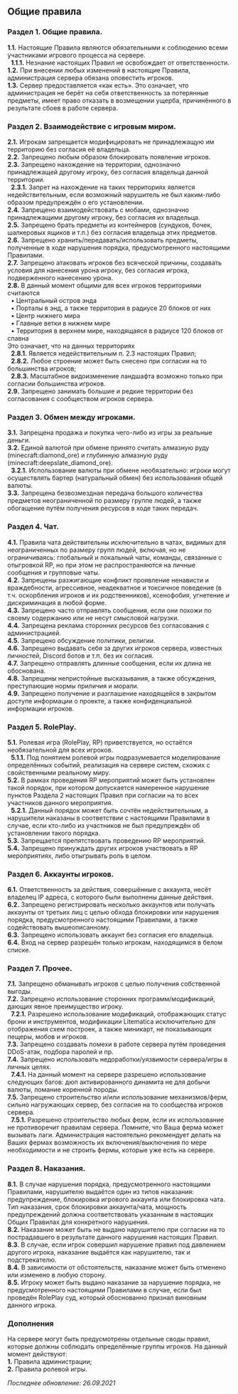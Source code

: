 ## Общие правила
### Раздел 1. Общие правила.
**1.1.** Настоящие Правила являются обязательными к соблюдению всеми участниками игрового процесса на сервере.  
&nbsp; **1.1.1.** Незнание настоящих Правил не освобождает от ответственности.  
**1.2.** При внесении любых изменений в настоящие Правила, администрация сервера обязана оповестить игроков.  
**1.3.** Сервер предоставляется «как есть». Это означает, что администрация не берёт на себя ответственность за потерянные предметы, имеет право отказать в возмещении ущерба, причинённого в результате сбоев в работе сервера.  
  
### Раздел 2. Взаимодействие с игровым миром.
**2.1.** Игрокам запрещается модифицировать не принадлежащую им территорию без согласия её владельца.  
**2.2.** Запрещено любым образом блокировать появление игроков.  
**2.3.** Запрещено нахождение на территории, однозначно принадлежащей другому игроку, без согласия владельца данной территории.  
&nbsp; **2.3.1.** Запрет на нахождение на таких территориях является недействительным, если возможный нарушитель не был каким-либо образом предупреждён о его установлении.  
**2.4.** Запрещено взаимодействовать с мобами, однозначно принадлежащими другому игроку, без согласия их владельца.  
**2.5.** Запрещено брать предметы из контейнеров (сундуков, бочек, шалкеровых ящиков и т.п.) без согласия владельца этих предметов.  
**2.6.** Запрещено хранить/передавать/использовать предметы, полученные в ходе нарушения порядка, предусмотренного настоящими Правилами.  
**2.7.** Запрещено атаковать игроков без всяческой причины, создавать условия для нанесения урона игроку, без согласия игрока, подверженного нанесению урона.  
**2.8.** В данный момент общими для всех игроков территориями считаются  
&nbsp; • Центральный остров энда  
&nbsp; • Порталы в энд, а также территория в радиусе 20 блоков от них  
&nbsp; • Центр нижнего мира  
&nbsp; • Главные ветки в нижнем мире  
&nbsp; • Территория в верхнем мире, находящаяся в радиусе 120 блоков от спавна  
Это означает, что на данных территориях  
&nbsp; **2.8.1.** Является недействительным п. 2.3 настоящих Правил;  
&nbsp; **2.8.2.** Любое строение может быть снесено при согласии на то большинства игроков;  
&nbsp; **2.8.3.** Масштабное видоизменение ландшафта возможно только при согласии большинства игроков.  
**2.9.** Запрещено занимать большие и редкие территории без согласования с сообществом игроков сервера.  
  
### Раздел 3. Обмен между игроками.
**3.1.** Запрещена продажа и покупка чего-либо из игры за реальные деньги.  
**3.2.** Единой валютой при обмене принято считать алмазную руду (minecraft:diamond_ore) и глубинную алмазную руду (minecraft:deepslate_diamond_ore).  
&nbsp; **3.2.1.** Использование валюты при обмене необязательно: игроки могут осуществлять бартер (натуральный обмен) без использования общей валюты.  
**3.3.** Запрещена безвозмездная передача большого количества предметов неограниченной по размеру группе людей, а также обогащение путём получения ресурсов в ходе таких передач.  
  
### Раздел 4. Чат.
**4.1.** Правила чата действительны исключительно в чатах, видимых для неограниченных по размеру групп людей, включая, но не ограничиваясь: глобальный и локальный чаты, команды, связанные с отыгровкой RP, но при этом не распространяются на личные сообщения и групповые чаты.  
**4.2.** Запрещены разжигающие конфликт проявление ненависти и враждебности, агрессивное, неадекватное и токсичное поведение (в т.ч. оскорбления игроков и их родственников), ксенофобия, угнетение и дискриминация в любой форме.  
**4.3.** Запрещено часто отправлять сообщения, если они похожи по своему содержанию или не несут смысловой нагрузки.  
**4.4.** Запрещена реклама сторонних ресурсов без согласования с администрацией.  
**4.5.** Запрещено обсуждение политики, религии.  
**4.6.** Запрещено выдавать себя за других игроков сервера, известных личностей, Discord ботов и т.п. без их согласия.  
**4.7.** Запрещено отправлять длинные сообщения, если их длина не обоснована.  
**4.8.** Запрещены непристойные высказывания, а также обсуждения, преступающие нормы приличия и морали.  
**4.9.** Запрещено получение и разглашение находящейся в закрытом доступе информации о проекте, а также конфиденциальной информации игроков.  
  
### Раздел 5. RolePlay.
**5.1.** Ролевая игра (RolePlay, RP) приветствуется, но остаётся необязательной для всех игроков.  
&nbsp; **5.1.1.** Под понятием ролевой игры подразумевается моделирование определённых событий, реализация на сервере систем, схожих с свойственными реальному миру.  
**5.2.** В рамках проведения RP мероприятий может быть установлен такой порядок, при котором допускается намеренное нарушение пунктов Раздела 2 настоящих Правил при согласии на то всех участников данного мероприятия.  
&nbsp; **5.2.1.** Данный порядок может быть сочтён недействительным, а нарушители наказаны в соответствии с настоящими Правилами в случае, если кто-либо из участников не был предупреждён об установлении такого порядка.  
**5.3.** Запрещается препятствовать проведению RP мероприятий.  
**5.4.** Запрещено принуждать других игроков участвовать в RP мероприятиях, либо отыгрывать роль в целом.  
  
### Раздел 6. Аккаунты игроков.
**6.1.** Ответственность за действия, совершённые с аккаунта, несёт владелец IP адреса, с которого были выполнены данные действия.  
**6.2.** Запрещено регистрировать несколько аккаунтов или получать аккаунты от третьих лиц с целью обхода блокировки или нарушения порядка, предусмотренного настоящими Правилами, а также содействовать вышеописанному.  
**6.3.** Запрещено использовать аккаунт без согласия его владельца.  
**6.4.** Вход на сервер разрешён только игрокам, находящимся в белом списке.  
  
### Раздел 7. Прочее.
**7.1.** Запрещено обманывать игроков с целью получения собственной выгоды.  
**7.2.** Запрещено использование сторонних программ/модификаций, дающих явное преимущество игроку.  
&nbsp; **7.2.1.** Разрешено использование модификаций, отображающих статус брони и инструментов, модификации Litematica исключительно для отображения схем построек, а также миникарт, не показывающих пещеры, мобов и игроков.  
**7.3.** Запрещено создавать помехи в работе сервера путём проведения DDoS-атак, подбора паролей и пр.  
**7.4.** Запрещено использовать недоработки/уязвимости сервера/игры в личных целях.  
&nbsp; **7.4.1.** На данный момент на сервере разрешено использование следующих багов: дюп активированного динамита не для добычи валюты, ломание коренной породы.  
**7.5.** Запрещено строительство и/или использование механизмов/ферм, сильно нагружающих сервер, без согласия на то сообщества игроков сервера.  
&nbsp; **7.5.1.** Разрешено строительство любых ферм, если их использование не противоречит правилам сервера. Помните, что Ваша ферма может вызывать лаги. Администрация настоятельно рекомендует делать на Ваших фермах возможность их включения/выключения по мере необходимости и не строить фермы, которые уже есть на сервере.  
  
### Раздел 8. Наказания.
**8.1.** В случае нарушения порядка, предусмотренного настоящими Правилами, нарушителю выдаётся один из типов наказания: предупреждение, блокировка игрового аккаунта или блокировка чата. Тип наказания, срок блокировки аккаунта/чата, мощность предупреждений должна соответствовать указанным в настоящих Общих Правилах для конкретного нарушения.  
**8.2.** Наказание может быть не выдано нарушителю при согласии на то пострадавшего в результате данного нарушения настоящих Правил.  
**8.3.** В случае, если игрок совершил нарушение правил под давлением другого игрока, наказание выдаётся как нарушителю, так и подстрекателю.  
**8.4.** В зависимости от обстоятельств, наказание может быть отменено или изменено в любую сторону.  
**8.5.** Игроку может быть выдано наказание за нарушение порядка, не предусмотренного настоящими Правилами в случае, если был проведён RolePlay суд, который обоснованно признал виновным данного игрока.  
  
### Дополнения
На сервере могут быть предусмотрены отдельные своды правил, которые должны соблюдать определённые группы игроков. На данный момент действуют:  
**1.** Правила администрации;  
**2.** Правила ролевой игры.  
  
*Последнее обновление: 26.09.2021*